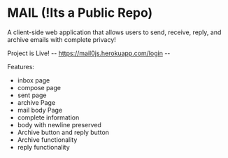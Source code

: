 # MAIL  (!Its a Public Repo)
A client-side web application that allows users to send, receive, reply, and archive emails with complete privacy!

Project is Live!
 -- https://mail0js.herokuapp.com/login -- 

Features:

* inbox page
* compose page
* sent page
* archive Page
* mail body Page
* complete information
* body with newline preserved
* Archive button and reply button
* Archive functionality
* reply functionality


